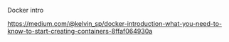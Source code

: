 Docker intro

https://medium.com/@kelvin_sp/docker-introduction-what-you-need-to-know-to-start-creating-containers-8ffaf064930a
